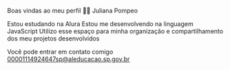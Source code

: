 Boas vindas ao meu perfil 💙💙
Juliana Pompeo

Estou estudando na Alura
Estou me desenvolvendo na linguagem JavaScript
Utilizo esse espaço para minha organização e compartilhamento dos meu projetos desenvolvidos

Você pode entrar em contato comigo 00001114924647sp@aleducacao.sp.gov.br 

